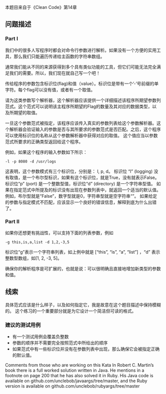 本题目来自于《Clean Code》第14章

## 问题描述


### Part I

我们中的很多人写程序时都会对命令行参数进行解析。如果没有一个方便的实用工具，那么我们只能遍历传递给主函数的字符串数组。

通常我们能从不同的来源获得到多个具有类似功能的工具，但它们可能无法完全满足我们的需要。所以，我们现在就自己写一个吧！

传给程序的参数包含标识位(flag)和值（value）。标识位是带有一个’-’号前缀的单字符。每个flag可以没有值，或者有一个取值。

请为这类参数写个解析器，这个解析器应该提供一个详细描述该程序所期望参数列范式。这个范式可以说明该主程序所期望的Flag的数量及其对应的数据类型，以及所期望的取值。

一旦这个参数范式被指定，该程序应该传入真实的参数列表给这个参数解析器。这个解析器会验证输入的参数是否与其所要求的参数范式是否匹配。之后，这个程序可以使用标识位的名称从这个参数解析器中获得对应的取值。
这个值应当以参数范式所要求的正确类型返回给这个程序。

例如，如果这个程序的输入参数如下所示：

```
-l -p 8080 -d /usr/logs
```
这表明，这个参数模式有三个标识位，分别是： l, p, d。
标识位 “l” (logging) 没有取值，是一个布尔型标识，如果有这个标识位，就是True，没有就表示False。标识位“p” (port) 是一个整数型值，标识位“d” (directory) 是一个字符串型值。
如果在指定范式中所提及的标识没有出现在参数列表中，就返回一个适当的默认值。例如，布尔型就是“False”，数字型就是0，字符串型就是空字符串“”。
如果给定的参数与指定模式不匹配，应该显示一个良好的错误信息，解释到底为什么出错了。


### Part II

如果你还想更有挑战性，可以支持下面的列表参数，例如
```
-g this,is,a,list -d 1,2,-3,5
```
标识位“g”表示一个字符串列表，如上例中就是 [“this”, “is”, “a”, “list”] ，“d” 表示整数型数组，如[1, 2, -3, 5]。

确保你的解析程序是可扩展的，也就是说：可以很明确且直接地增加新类型的参数和值。

## 线索

具体范式应该是什么样子，以及如何指定它，我是故意在这个题目描述中保持模糊的。
这个练习的一个重要部分就是为它设计一个简洁但可读的格式。

### 建议的测试用例

* 有一个测试用例会覆盖负整数 
* 参数的顺序并不需要完全按照范式中所给出的顺序
* 如果范式中有一些标识位并没有在参数列表中出现，那么确保它会被指定正确的默认值。

Comments from those who are working on this Kata
In Robert C. Martin’s book there is a full worked solution written in Java. He mentions in a footnote on page 200 that he has also solved it in Ruby. His Java code is available on github.com/unclebob/javaargs/tree/master, and the Ruby version is available on github.com/unclebob/rubyargs/tree/master
